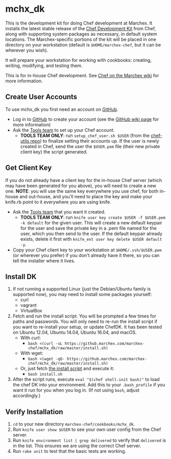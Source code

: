 # mchx_dk

This is the development kit for doing Chef development at Marchex.  It installs the latest stable release of the [Chef Development Kit](https://github.com/chef/chef-dk) from Chef, along with supporting system packages as necessary, in default system locations.  The Marchex-specific portions of the kit will be placed in one directory on your workstation (default is `$HOME/marchex-chef`, but it can be wherever you wish).

It will prepare your workstation for working with cookbooks: creating, writing, modifying, and testing them.

This is for in-house Chef development.  See [Chef on the Marchex wiki](http://wiki.marchex.com/index.php/Chef#Using_Chef) for more information.


## Create User Accounts

To use mchx_dk you first need an account on [GitHub](https://github.marchex.com/).

* Log in to [GitHub](https://github.marchex.com/) to create your account (see the [GitHub wiki page](http://wiki.marchex.com/index.php/GitHub#Access) for more information)
* Ask the [Tools team](mailto:tools-team@marchex.com?subject=Please%20set%20up%20my%20Chef%20account) to set up your Chef account.
  * **TOOLS TEAM ONLY**: run `setup_chef_user.sh $USER` (from the [chef-utils repo](https://github.marchex.com/marchex-chef/chef-utils/)) to finalize setting their accounts up.  If the user is newly created in Chef, send the user the `$USER.pem` file (their new private client key) the script generated.



## Get Client Key

If you do not already have a client key for the in-house Chef server (which may have been generated for you above), you will need to create a new one.  **NOTE**: you will use the same key everywhere you use chef, for both in-house and out-house, and you'll need to place the key and make your knife.rb point to it everywhere you are using knife.

* Ask the [Tools team](mailto:tools-team@marchex.com?subject=Please%20migrate%20my%20Chef%20key) that you want it created.
  * **TOOLS TEAM ONLY**:  run `knife user key create $USER -f $USER.pem -k default` for the given user.  This will create a new default keypair for the user and save the private key in a .pem file named for the user, which you then send to the user.  If the default keypair already exists, delete it first with `knife_ent user key delete $USER default -y`.
* Copy your Chef client key to your workstation at `$HOME/.ssh/$USER.pem` (or wherever you prefer) if you don't already have it there, so you can tell the installer where it lives.


## Install DK

1. If not running a supported Linux (just the Debian/Ubuntu family is supported now), you may need to install some packages yourself:
    * curl
    * vagrant
    * VirtualBox
1. Fetch and run the install script. You will be prompted a few times for paths and passwords. You will only need to re-run the install script if you want to re-install your setup, or update ChefDK.  It has been tested on Ubuntu 12.04, Ubuntu 14.04, Ubuntu 16.04, and macOS.
    * With curl:
        * `bash <(curl -sL https://github.marchex.com/marchex-chef/mchx_dk/raw/master/install.sh)`
    * With wget:
        * `bash <(wget -qO- https://github.marchex.com/marchex-chef/mchx_dk/raw/master/install.sh)`
    * Or, just fetch [the install script](https://github.marchex.com/marchex-chef/mchx_dk/raw/master/install.sh) and execute it:
        * `bash install.sh`
1. After the script runs, execute `eval "$(chef shell-init bash)"` to load the chef DK into your environment.  Add this to your `.bash_profile` if you want it run for you when you log in.  (If not using `bash`, adjust accordingly.)


## Verify Installation

1. `cd` to your new directory `marchex-chef/cookbooks/mchx_dk`.
1. Run `knife user show $USER` to see your own user config from the Chef server.
1. Run `knife environment list | grep delivered` to verify that `delivered` is in the list.  This ensures we are using the correct Chef server.
1. Run `rake unit` to test that the basic tests are working.
